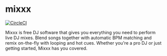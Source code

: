 # mixxx

[![CircleCI](https://circleci.com/gh/UnitedRPMs/mixxx.svg?style=svg)](https://circleci.com/gh/UnitedRPMs/mixxx)


Mixxx is free DJ software that gives you everything you need to perform live DJ mixes. Blend songs together with automatic BPM matching and remix on-the-fly with looping and hot cues. Whether you're a pro DJ or just getting started, Mixxx has you covered.
